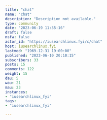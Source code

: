 ```yaml
---
title: "chat" 
name: "chat"
description: "Description not available."
type: community
date: "2023-06-19 11:35:16"
draft: false
nsfw: false
actor_id: "https://iusearchlinux.fyi/c/chat"
host: iusearchlinux.fyi
lastmod: "1969-12-31 19:00:00"
published: "2023-06-10 20:10:15"
subscribers: 33
posts: 15
comments: 122
weight: 15
dau: 5
wau: 21
mau: 23
instances:
- "iusearchlinux_fyi"
tags: 
- "iusearchlinux_fyi"

---
```

